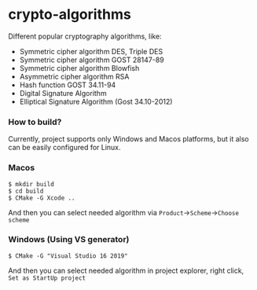 # crypto-algorithms
Different popular cryptography algorithms, like:
- Symmetric cipher algorithm DES, Triple DES
- Symmetric cipher algorithm GOST 28147-89
- Symmetric cipher algorithm Blowfish
- Asymmetric cipher algorithm RSA
- Hash function GOST 34.11-94
- Digital Signature Algorithm
- Elliptical Signature Algorithm (Gost 34.10-2012)

### How to build?
Currently, project supports only Windows and Macos platforms, but it also can be easily configured for Linux.

### Macos
```
$ mkdir build
$ cd build
$ CMake -G Xcode ..
```

And then you can select needed algorithm via `Product`->`Scheme`->`Choose scheme`

### Windows (Using VS generator)
```
$ CMake -G "Visual Studio 16 2019"
```

And then you can select needed algorithm in project explorer, right click, `Set as StartUp project`

